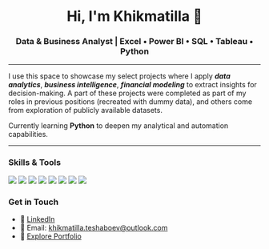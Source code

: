<h1 align="center">Hi, I'm Khikmatilla 👋</h1>
<h3 align="center">Data & Business Analyst | Excel • Power BI • SQL • Tableau • Python</h3>

---

I use this space to showcase my select projects where I apply ***data analytics***, ***business intelligence***, ***financial modeling*** to extract insights for decision-making. A part of these projects were completed as part of my roles in previous positions (recreated with dummy data), and others come from exploration of publicly available datasets.

Currently learning **Python** to deepen my analytical and automation capabilities.

---

###  Skills & Tools

<p align="left">
  <img src="https://img.shields.io/badge/Excel-217346?style=for-the-badge&logo=microsoft-excel&logoColor=white" />
  <img src="https://img.shields.io/badge/Power%20BI-F2C811?style=for-the-badge&logo=powerbi&logoColor=black" />
  <img src="https://img.shields.io/badge/SQL-003B57?style=for-the-badge&logo=postgresql&logoColor=white" />
  <img src="https://img.shields.io/badge/Tableau-E97627?style=for-the-badge&logo=tableau&logoColor=white" />
  <img src="https://img.shields.io/badge/Python-3776AB?style=for-the-badge&logo=python&logoColor=white" />
  <img src="https://img.shields.io/badge/Microsoft%20Access-A4373A?style=for-the-badge&logo=microsoft-access&logoColor=white" />
  <img src="https://img.shields.io/badge/Power%20Automate-0066FF?style=for-the-badge&logo=microsoft-power-automate&logoColor=white" />
  <img src="https://img.shields.io/badge/IBM%20Cognos-051F74?style=for-the-badge&logo=ibm&logoColor=white" />
</p>


### Get in Touch

- 💼 [LinkedIn](https://www.linkedin.com/in/khikmatilla-teshaboev/)
- 📧 Email: khikmatilla.teshaboev@outlook.com
- 📁 [Explore Portfolio](https://github.com/KhikmatillaTeshaboev/PORTFOLIO)

